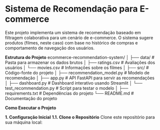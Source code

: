 # Sistema de Recomendação para E-commerce

Este projeto implementa um sistema de recomendação baseado em filtragem colaborativa para um cenário de e-commerce. O sistema sugere produtos (filmes, neste caso) com base no histórico de compras e comportamento de navegação dos usuários.

**Estrutura do Projeto**
ecommerce-recommendation-system/
│
├── data/                     # Pasta para armazenar os dados brutos
│   ├── ratings.csv           # Avaliações dos usuários
│   └── movies.csv            # Informações sobre os filmes
│
├── src/                      # Código-fonte do projeto
│   ├── recommendation_model.py  # Modelo de recomendação
│   ├── app.py                # API FastAPI para servir as recomendações
│   ├── dashboard.py          # Dashboard interativo usando Streamlit
│   └── test_recommendation.py # Script para testar o modelo
│
├── requirements.txt          # Dependências do projeto
└── README.md                 # Documentação do projeto

**Como Executar o Projeto**

**1. Configuração Inicial**
**1.1. Clone o Repositório**
Clone este repositório para sua máquina local:

